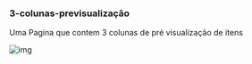 ### 3-colunas-previsualização

Uma Pagina que contem 3 colunas de pré visualização de itens

![img](https://user-images.githubusercontent.com/82175827/144881824-0ef97c9c-e158-42fe-bd8f-715c9b6cf976.png)
